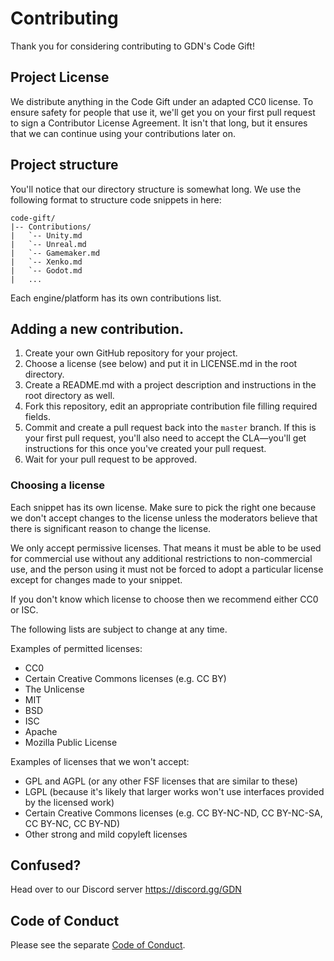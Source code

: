 # Contributing

Thank you for considering contributing to GDN's Code Gift!

## Project License

We distribute anything in the Code Gift under an adapted CC0 license. To ensure safety for people that use it, we'll get you on your first pull request to sign a Contributor License Agreement. It isn't that long, but it ensures that we can continue using your contributions later on.

## Project structure

You'll notice that our directory structure is somewhat long. We use the following format to structure code snippets in here:

```
code-gift/
|-- Contributions/
|   `-- Unity.md
|   `-- Unreal.md
|   `-- Gamemaker.md
|   `-- Xenko.md
|   `-- Godot.md
|	...
```

Each engine/platform has its own contributions list.

## Adding a new contribution.

1. Create your own GitHub repository for your project.
2. Choose a license (see below) and put it in LICENSE.md in the root directory.
3. Create a README.md with a project description and instructions in the root directory as well.
4. Fork this repository, edit an appropriate contribution file filling required fields.
7. Commit and create a pull request back into the `master` branch. If this is your first pull request, you'll also need to accept the CLA—you'll get instructions for this once you've created your pull request.
8. Wait for your pull request to be approved.

### Choosing a license

Each snippet has its own license. Make sure to pick the right one because we don't accept changes to the license unless the moderators believe that there is significant reason to change the license.

We only accept permissive licenses. That means it must be able to be used for commercial use without any additional restrictions to non-commercial use, and the person using it must not be forced to adopt a particular license except for changes made to your snippet.

If you don't know which license to choose then we recommend either CC0 or ISC.

The following lists are subject to change at any time.

Examples of permitted licenses:
* CC0
* Certain Creative Commons licenses (e.g. CC BY)
* The Unlicense
* MIT
* BSD
* ISC
* Apache
* Mozilla Public License

Examples of licenses that we won't accept:
* GPL and AGPL (or any other FSF licenses that are similar to these)
* LGPL (because it's likely that larger works won't use interfaces provided by the licensed work)
* Certain Creative Commons licenses (e.g. CC BY-NC-ND, CC BY-NC-SA, CC BY-NC, CC BY-ND)
* Other strong and mild copyleft licenses

## Confused?

Head over to our Discord server https://discord.gg/GDN

## Code of Conduct

Please see the separate [Code of Conduct](CODE_OF_CONDUCT.md).
